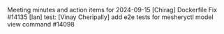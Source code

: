 Meeting minutes and action items for 2024-09-15
[Chirag]  Dockerfile Fix #14135
                    [Ian]  test: 
[Vinay Cheripally] add e2e tests for mesheryctl model view command #14098
